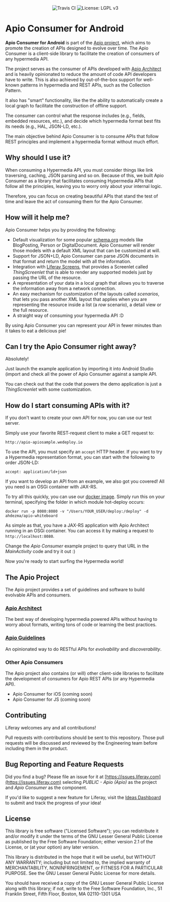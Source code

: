 <div align="center">
    <a style="text-decoration: none" href="https://travis-ci.org/liferay-mobile/apio-consumer-android">
        <img src="https://travis-ci.org/liferay-mobile/apio-consumer-android.svg?branch=master" alt="Travis CI" />
    </a>
    <a style="text-decoration: none"  href='https://www.gnu.org/licenses/lgpl-3.0'>
        <img src='https://img.shields.io/badge/License-LGPL%20v3-blue.svg' alt='License: LGPL v3' />
    </a>
</div>


# Apio Consumer for Android

**Apio Consumer for Android** is part of the [Apio project](#the-apio-project), which aims to promote the creation of APIs designed to evolve over time. The Apio Consumer is a client-side library to facilitate the creation of consumers of any hypermedia API.

The project serves as the consumer of APIs developed with [Apio Architect](https://github.com/liferay/com-liferay-apio-architect) and is heavily opinionated to reduce the amount of code API developers have to write. This is also achieved by out-of-the-box support for well-known patterns in hypermedia and REST APIs, such as the Collection Pattern.

It also has "smart" functionality, like the the ability to automatically create a local graph to facilitate the construction of offline support.

The consumer can control what the response includes (e.g., fields, embedded resources, etc.), and decide which hypermedia format best fits its needs (e.g., HAL, JSON-LD, etc.).

The main objective behind Apio Consumer is to consume APIs that follow REST principles and implement a hypermedia format without much effort.

## Why should I use it?

When consuming a Hypermedia API, you must consider things like link traversing, caching, JSON parsing and so on. Because of this, we built Apio Consumer as a library that facilitates consuming Hypermedia APIs that follow all the principles, leaving you to worry only about your internal logic.

Therefore, you can focus on creating beautiful APIs that stand the test of time and leave the act of consuming them for the Apio Consumer.

## How will it help me?

Apio Consumer helps you by providing the following:

- Default visualization for some popular [schema.org](http://schema.org) models like BlogPosting, Person or DigitalDocument. Apio Consumer will render those models with a default XML layout that can be customized at will.
- Support for JSON+LD, Apio Consumer can parse JSON documents in that format and return the model with all the information.
- Integration with [Liferay Screens](http://github.com/liferay/liferay-screens), that provides a Screenlet called *ThingScreenlet* that is able to render any supported models just by passing the URL of the resource.
- A representation of your data in a local graph that allows you to traverse the information away from a network connection.
- An easy mechanism for customization of the layouts called *scenarios*, that lets you pass another XML layout that applies when you are representing the resource inside a list (a *row* scenario), a detail view or the full resource.
- A straight way of consuming your hypermedia API :D

By using Apio Consumer you can represent your API in fewer minutes than it takes to eat a delicious pie!

## Can I try the Apio Consumer right away?

Absolutely! 

Just launch the example application by importing it into Android Studio (import  and check all the power of Apio Consumer against a sample API.

You can check out that the code that powers the demo application is just a *ThingScreenlet* with some customization.


## How do I start consuming APIs with it?

If you don't want to create your own API for now, you can use our test server.

Simply use your favorite REST-request client to make a GET request to:

    http://apio-apiosample.wedeploy.io

To use the API, you must specify an `accept` HTTP header. If you want to try a Hypermedia representation format, you can start with the following to order JSON-LD:

    accept: application/ld+json

If you want to develop an API from an example, we also got you covered! All you need is an OSGi container with JAX-RS.

To try all this quickly, you can use our [docker image](https://hub.docker.com/r/ahdezma/apio-whiteboard/). Simply run this on your terminal, specifying the folder in which module hot-deploy occurs:

    docker run -p 8080:8080 -v "/Users/YOUR_USER/deploy:/deploy" -d ahdezma/apio-whiteboard

As simple as that, you have a JAX-RS application with Apio Architect running in an OSGi container. You can access it by making a request to `http://localhost:8080`.

Change the *Apio Consumer* example project to query that URL in the *MainActivity* code and try it out :)

Now you're ready to start surfing the Hypermedia world!

## The Apio Project

The Apio project provides a set of guidelines and software to build evolvable APIs and consumers.

### [Apio Architect](https://github.com/liferay/com-liferay-apio-architect)

The best way of developing hypermedia powered APIs without having to worry about formats, writing tons of code or learning the best practices.

### [Apio Guidelines](https://evolvable-apis.org/)

An opinionated way to do RESTful APIs for *evolvability* and *discoverability*. 

### Other Apio Consumers

The Apio project also contains (or will) other client-side libraries to facilitate the development of consumers for Apio REST APIs (or any Hypermedia API).

- Apio Consumer for iOS (coming soon)
- Apio Consumer for JS (coming soon)

## Contributing

Liferay welcomes any and all contributions! 

Pull requests with contributions should be sent to this repository. Those pull requests will be discussed and reviewed by the Engineering team before including them in the product.

## Bug Reporting and Feature Requests

Did you find a bug? Please file an issue for it at [https://issues.liferay.com](https://issues.liferay.com) selecting *PUBLIC - Apio (Apio)* as the project and *Apio Consumer* as the component.

If you'd like to suggest a new feature for Liferay, visit the [Ideas Dashboard](https://dev.liferay.com/participate/ideas) to submit and track the progress of your idea!

## License

This library is free software ("Licensed Software"); you can redistribute it and/or modify it under the terms of the GNU Lesser General Public License as published by the Free Software Foundation; either version 2.1 of the License, or (at your option) any later version.

This library is distributed in the hope that it will be useful, but WITHOUT ANY WARRANTY; including but not limited to, the implied warranty of MERCHANTABILITY, NONINFRINGEMENT, or FITNESS FOR A PARTICULAR PURPOSE. See the GNU Lesser General Public License for more details.

You should have received a copy of the GNU Lesser General Public License along with this library; if not, write to the Free Software Foundation, Inc., 51 Franklin Street, Fifth Floor, Boston, MA 02110-1301 USA
